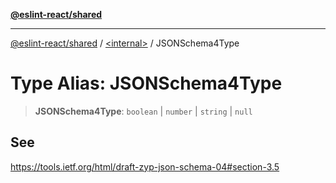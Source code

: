 [**@eslint-react/shared**](../../README.md)

***

[@eslint-react/shared](../../README.md) / [\<internal\>](../README.md) / JSONSchema4Type

# Type Alias: JSONSchema4Type

> **JSONSchema4Type**: `boolean` \| `number` \| `string` \| `null`

## See

https://tools.ietf.org/html/draft-zyp-json-schema-04#section-3.5
